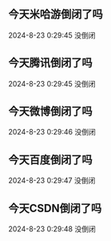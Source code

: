 ## 今天米哈游倒闭了吗

2024-8-23 0:29:45 没倒闭

## 今天腾讯倒闭了吗

2024-8-23 0:29:45 没倒闭

## 今天微博倒闭了吗

2024-8-23 0:29:46 没倒闭

## 今天百度倒闭了吗

2024-8-23 0:29:47 没倒闭

## 今天CSDN倒闭了吗

2024-8-23 0:29:48 没倒闭

